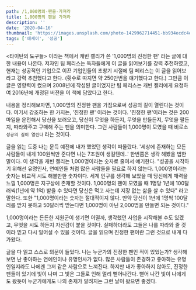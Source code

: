 ```yaml
---
path: /1,000명의-팬을-가져라
title: 1,000명의 팬을 가져라
description: ''
date: '2020-04-16'
thumbnail: 'https://images.unsplash.com/photo-1429962714451-bb934ecdc4ec?ixlib=rb-1.2.1&ixid=eyJhcHBfaWQiOjEyMDd9&auto=format&fit=crop&w=1050&q=80'
tags: ['에세이', '성공']
---
```


<타이탄의 도구들> 이라는 책에서 캐빈 캘리가 쓴 '1,000명의 진정한 팬' 라는 글에 대한 내용이 나온다. 저자인 팀 페리스는 독자들에게 이 글을 읽어보기를 강력 추천하였고, 현재는 성공적인 기업으로 이끈 기업인들의 초창기 시절에 팀 페리스는 이 글을 읽어보라고 강력 추천했다고 한다. (횟수로 따지면 약 250만번을 얘기했다고 한다.) 그만큼 이 글은 영향력이 컸으며 2008년에 작성된 글이었지만 팀 페리스는 캐빈 캘리에게 요청하여 2016년에 개정된 버전을 이 책에 담았다고 한다.

내용을 정리해보자면, 1,000명의 진정한 팬을 가짐으로써 성공의 길이 열린다는 것이다. 여기서 강조하는 한 가지는, '진정한 팬' 이라는 것이다. '진정한 팬'이라는 것은 200마일을 운전해서 당신을 보러오고, 당신이 무엇을 하든지, 무엇을 만들든지, 무엇을 팔든지, 따라와주고 구매해 주는 팬을 의미한다. 그런 사람들이 1,000명이 모였을 때 비로소 `성공의 길이 열린다` 라는 것이다.

글을 읽는 도중 나는 문득 예전에 내가 했었던 생각이 떠올랐다. '세상에 존재하는 모든 사람들이 내게 100원씩만 준다면 나는 7조원이 생길텐데..' 한번쯤은 생각 해봤을 법한 말이다. 이 생각을 캐빈 캘리는 1,000명이라는 숫자로 줄여서 얘기한다. "성공을 시작하기 위해선 유명인사, 연예인들 처럼 많은 사람들을 필요로 하지 않는다. 1,000명이라는 숫자는 비교적 시도 해볼만한 숫자이다. 세계 인구를 생각해 보았을 때 당신에게 매력을 느낄 1,000명은 지구상에 존재할 것이다. 1,000명의 팬이 모였을 때 1명당 1년에 100달러씩(1년에 약 1억) 받을 수 있다면 당신은 먹고 사는데 지장 없는 삶을 살 수 있다" 라고 말한다. 또한 "1,000명이라는 숫자는 절대적이지 않다. 만약 당신이 1년에 1명씩 100달러를 받지 못하고 50달러씩 받는다면 1,000명이 아닌 2,000명을 만들면 되는 것이다."

1,000명이라는 든든한 지원군이 생기면 어떨까, 생각했던 사업을 시작해볼 수도 있겠고, 무엇을 시도 하든지 자신감이 붙을 것이다. 실패하더라도 그들은 나를 따라와 줄 것이라 믿고 다시 일어설 수 있을 것이다. 글을 읽으며 진정한 팬이란 그런 것으로 내게 다가왔다.

글을 다 읽고 스스로 의문이 들었다. 나는 누군가의 진정한 팬인 적이 있었는가? 생각해보면 난 좋아하는 연예인이나 유명인사가 없다. 많은 사람들이 존경하고 좋아하는 유명인일지라도 나에겐 그저 같은 사람으로 느껴진다. 하지만 내가 좋아하지 않아도, 진정한 팬들이 있기에 빛이 나며 그 빛은 그들로 인해 멀리 뻗어나간다. 뻗어 나간 빛이 나에게도 왔듯이 누군가에게도 나의 존재가 알려지는 그런 날이 왔으면 좋겠다.
